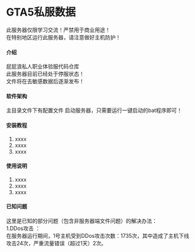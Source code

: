 # GTA5私服数据
此服务器仅限学习交流！严禁用于商业用途！  
在特别地区运行此服务器，请注意做好主机防护！
#### 介绍
屁屁浪私人职业体验服代码仓库  
此服务器目前已经处于停服状态！  
文件将在去敏感数据后逐渐发布！

#### 软件架构
主目录文件下有配置文件
启动服务器，只需要运行一键启动的bat程序即可！


#### 安装教程

1.  xxxx
2.  xxxx
3.  xxxx

#### 使用说明

1.  xxxx
2.  xxxx
3.  xxxx

#### 已知问题
这里是已知的部分问题（包含非服务器端文件问题）的解决办法：  
1.DDos攻击 ：  
在服务器运行期间，1号主机受到DDos攻击次数：1735次，其中造成了主机下线攻击24次，严重流量错误（超过1天）2次。

